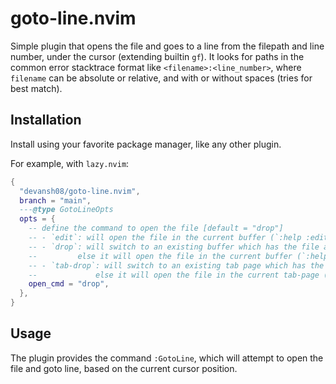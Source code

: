 # goto-line.nvim

Simple plugin that opens the file and goes to a line from the filepath and line number, under the cursor (extending builtin `gf`).
It looks for paths in the common error stacktrace format like `<filename>:<line_number>`, where `filename` can be absolute or relative, and with or without spaces (tries for best match).

## Installation

Install using your favorite package manager, like any other plugin.

For example, with `lazy.nvim`:
```lua
{
  "devansh08/goto-line.nvim",
  branch = "main",
  ---@type GotoLineOpts
  opts = {
    -- define the command to open the file [default = "drop"]
    -- - `edit`: will open the file in the current buffer (`:help :edit`)
    -- - `drop`: will switch to an existing buffer which has the file already open;
    --         else it will open the file in the current buffer (`:help :drop`)
    -- - `tab-drop`: will switch to an existing tab page which has the file already open;
    --             else it will open the file in the current tab-page (`:help :drop`)
    open_cmd = "drop",
  },
}
```

## Usage

The plugin provides the command `:GotoLine`, which will attempt to open the file and goto line, based on the current cursor position.
